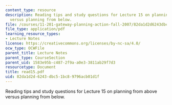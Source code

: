 ```yaml
---
content_type: resource
description: Reading tips and study questions for Lecture 15 on planning from above
  versus planning from below.
file: /courses/11-201-gateway-planning-action-fall-2007/82da1d2d6243dbc51bc89796acb01d1f_read15.pdf
file_type: application/pdf
learning_resource_types:
- Lecture Notes
license: https://creativecommons.org/licenses/by-nc-sa/4.0/
ocw_type: OCWFile
parent_title: Lecture Notes
parent_type: CourseSection
parent_uid: 1583e95b-c487-2f9a-a0e3-3811ab29f7d3
resourcetype: Document
title: read15.pdf
uid: 82da1d2d-6243-dbc5-1bc8-9796acb01d1f
---
```

Reading tips and study questions for Lecture 15 on planning from above versus planning from below.